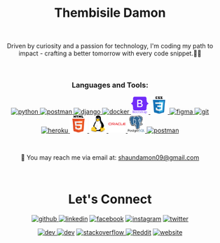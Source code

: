 <h1 align="center"> Thembisile Damon</h1>

<br>
<p align="center"> Driven by curiosity and a passion for technology, I'm coding my path to impact - crafting a better tomorrow with every code snippet.🚀✨</p>

<!-- <div id="badges">
  <a href="your-linkedin-URL">
    <img src="https://img.shields.io/badge/LinkedIn-blue?style=for-the-badge&logo=linkedin&logoColor=white" alt="LinkedIn Badge"/>
  </a>
  <a href="your-youtube-URL">
    <img src="https://img.shields.io/badge/YouTube-red?style=for-the-badge&logo=youtube&logoColor=white" alt="Youtube Badge"/>
  </a>
  <a href="your-twitter-URL">
    <img src="https://img.shields.io/badge/Twitter-blue?style=for-the-badge&logo=twitter&logoColor=white" alt="Twitter Badge"/>
  </a>
</div> -->

<br>
<h3 align="center">Languages and Tools:</h3>

<p align="center">
  <a href="https://www.python.org" target="_blank">
    <img
      src="https://www.vectorlogo.zone/logos/python/python-icon.svg"
      alt="python"
      width="40"
      height="40"
    />
  </a>
  <a href="https://cloud.google.com" target="_blank">
    <img
      src="https://www.vectorlogo.zone/logos/google_cloud/google_cloud-icon.svg"
      alt="postman"
      width="40"
      height="40"
    />
  </a>


  <a href="https://www.djangoproject.com" target="_blank">
    <img
      src="https://www.vectorlogo.zone/logos/djangoproject/djangoproject-icon.svg"
      alt="django"
      width="40"
      height="40"
    />
  </a>
  <a href="https://www.docker.com" target="_blank">
    <img
      src="https://www.vectorlogo.zone/logos/docker/docker-icon.svg"
      alt="docker"
      width="40"
      height="40"
    />
  </a>

  <a href="https://getbootstrap.com" target="_blank">
    <img
      src="https://raw.githubusercontent.com/devicons/devicon/master/icons/bootstrap/bootstrap-plain-wordmark.svg"
      alt="bootstrap"
      width="40"
      height="40"
    />
  </a>
  <a href="https://www.w3schools.com/css/" target="_blank">
    <img
      src="https://raw.githubusercontent.com/devicons/devicon/master/icons/css3/css3-original-wordmark.svg"
      alt="css3"
      width="40"
      height="40"
    />
  </a>
  <a href="https://www.figma.com/" target="_blank">
    <img
      src="https://www.vectorlogo.zone/logos/figma/figma-icon.svg"
      alt="figma"
      width="40"
      height="40"
    />
  </a>
  <a href="https://git-scm.com/" target="_blank">
    <img
      src="https://www.vectorlogo.zone/logos/git-scm/git-scm-icon.svg"
      alt="git"
      width="40"
      height="40"
    />
  </a>
  <a href="https://heroku.com" target="_blank">
    <img
      src="https://www.vectorlogo.zone/logos/heroku/heroku-icon.svg"
      alt="heroku"
      width="40"
      height="40"
    />
  </a>
  <a href="https://www.w3.org/html/" target="_blank">
    <img
      src="https://raw.githubusercontent.com/devicons/devicon/master/icons/html5/html5-original-wordmark.svg"
      alt="html5"
      width="40"
      height="40"
    />
  </a>
  <a href="https://www.linux.org/" target="_blank">
    <img
      src="https://raw.githubusercontent.com/devicons/devicon/master/icons/linux/linux-original.svg"
      alt="linux"
      width="40"
      height="40"
    />
  </a>
  <a href="https://www.oracle.com/" target="_blank">
    <img
      src="https://raw.githubusercontent.com/devicons/devicon/master/icons/oracle/oracle-original.svg"
      alt="oracle"
      width="40"
      height="40"
    />
  </a>
  <a href="https://www.postgresql.org" target="_blank">
    <img
      src="https://raw.githubusercontent.com/devicons/devicon/master/icons/postgresql/postgresql-original-wordmark.svg"
      alt="postgresql"
      width="40"
      height="40"
    />
  </a>
  <a href="https://postman.com" target="_blank">
    <img
      src="https://www.vectorlogo.zone/logos/getpostman/getpostman-icon.svg"
      alt="postman"
      width="40"
      height="40"
    />
  </a>
</p>
<br>

<p align="center">📧 You may reach me via email at: <a href="mailto:shaundamon09@gmail.com">shaundamon09@gmail.com</a></p>

<br>

<h1 align="center"> Let's Connect</h1>

<p align="center"> 
 <a href="https://github.com/thembisile"> <img src='https://cdn.jsdelivr.net/npm/simple-icons@3.0.1/icons/github.svg' alt='github' height='40'> </a> 
 <a href="https://www.linkedin.com/in/thembisile-d-98b7b3109"> <img src='https://cdn.jsdelivr.net/npm/simple-icons@3.0.1/icons/linkedin.svg' alt='linkedin' height='40'></a> 
 <a href="https://www.facebook.com/seandamon6"><img src='https://cdn.jsdelivr.net/npm/simple-icons@3.0.1/icons/facebook.svg' alt='facebook' height='40'></a>
 <a href="https://www.instagram.com/damon_shaun"><img src='https://cdn.jsdelivr.net/npm/simple-icons@3.0.1/icons/instagram.svg' alt='instagram' height='40'></a>
 <a href="https://twitter.com/sean_greg11"> <img src='https://cdn.jsdelivr.net/npm/simple-icons@3.0.1/icons/twitter.svg' alt='twitter' height='40'> </a>
</p>

<p align="center"> 
 <a href="https://dev.to/thembisile"> <img src='https://cdn.jsdelivr.net/npm/simple-icons@3.0.1/icons/dev-dot-to.svg' alt='dev' height='40'> </a>
 <a href="https://hashnode.com/@damonts"> <img src='https://cdn.jsdelivr.net/npm/simple-icons@3.0.1/icons/hashnode.svg' alt='dev' height='40'></a>
 <a href="https://stackoverflow.com/users/13959067/shaun-damon"> <img src='https://cdn.jsdelivr.net/npm/simple-icons@3.0.1/icons/stackoverflow.svg' alt='stackoverflow' height='40'> </a> 
 <a href="https://www.reddit.com/user/Double_Economist_462"><img src='https://cdn.jsdelivr.net/npm/simple-icons@3.0.1/icons/reddit.svg' alt='Reddit' height='40'></a>
 <a href="http://www.damonts.co.za"><img src='https://cdn.jsdelivr.net/npm/simple-icons@3.0.1/icons/icloud.svg' alt='website' height='40'></a>
</p>






